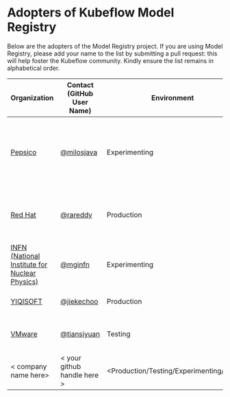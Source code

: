 # Adopters of Kubeflow Model Registry

Below are the adopters of the Model Registry project. If you are using Model Registry, please add your name to the list by submitting a pull request: this will help foster the Kubeflow community. Kindly ensure the list remains in alphabetical order.

| Organization                  | Contact (GitHub User Name)                 | Environment                                | Description of Use                                                    |
|-------------------------------|--------------------------------------------|--------------------------------------------|-----------------------------------------------------------------------|
| [Pepsico](https://www.pepsico.com/) | [@milosjava](https://github.com/milosjava) | Experimenting  | Evaluating a transition from Azure Model Registry to Kubeflow Model Registry |
| [Red Hat](https://www.redhat.com)          | [@rareddy](https://github.com/rareddy)| Production       |   Kubeflow Model Registry is part of [OpenShift AI](https://www.redhat.com/en/products/ai/openshift-ai) |
| [INFN (National Institute for Nuclear Physics)](https://www.infn.it/en/) | [@mginfn](https://github.com/mginfn) | Experimenting  | Building a platform for running ML workflows |
| [YIQISOFT](https://www.yiqisoft.com) | [@jiekechoo](https://github.com/jiekechoo) | Production | Model Registry is part of [YiAI](https://www.yiqisoft.cn/products/)|
| [VMware](https://www.vmware.com) | [@tiansiyuan](https://github.com/tiansiyuan) | Testing | Model Registry is important for LLMs |
| < company name here>           | < your github handle here >                  | <Production/Testing/Experimenting/etc>       | <any notes you'd like to share>                                       |
